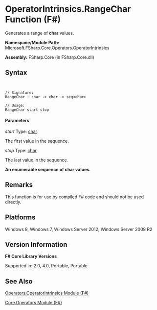 # OperatorIntrinsics.RangeChar Function (F#)

Generates a range of **char** values.

**Namespace/Module Path:** Microsoft.FSharp.Core.Operators.OperatorIntrinsics

**Assembly:** FSharp.Core (in FSharp.Core.dll)


## Syntax


```


// Signature:
RangeChar : char -> char -> seq<char>

// Usage:
RangeChar start stop

```



#### Parameters
*start*
Type: [char](http://msdn.microsoft.com/en-us/library/3627f475-985b-4b4e-94d2-14f217c04958)


The first value in the sequence.


*stop*
Type: [char](http://msdn.microsoft.com/en-us/library/3627f475-985b-4b4e-94d2-14f217c04958)


The last value in the sequence.



**An enumerable sequence of char values.**
## Remarks
This function is for use by compiled F# code and should not be used directly.


## Platforms
Windows 8, Windows 7, Windows Server 2012, Windows Server 2008 R2


## Version Information
**F# Core Library Versions**

Supported in: 2.0, 4.0, Portable, Portable




## See Also
[Operators.OperatorIntrinsics Module &#40;F&#35;&#41;](Operators.OperatorIntrinsics-Module-%5BFSharp%5D.md)

[Core.Operators Module &#40;F&#35;&#41;](Core.Operators-Module-%5BFSharp%5D.md)

